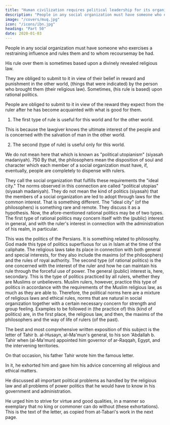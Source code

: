 ```yaml
---
title: "Human civilization requires political leadership for its organization"
description: "People in any social organization must have someone who exercises a restraining influence and rules them and to whom recoursemay be had"
image: "/covers/muq.jpg"
icon: "/icons/ibn.jpg"
heading: "Part 50"
date: 2020-01-03
---
```




<!-- Human social organization is something necessary. It is the thing that is meant by "the civilization"
which we have been discussing.  -->

People in any social organization must have someone who exercises a restraining influence and rules them and to whom recoursemay be had. 

His rule over them is sometimes based upon a divinely revealed religious law. 

They are obliged to submit to it in view of their belief in reward and punishment in the other world, (things that were indicated) by the person who brought them (their religious law). Sometimes, (his rule is based) upon rational politics. 

People are obliged to submit to it in view of the reward they expect from the ruler after he has become acquainted with what is good for them.

1. The first type of rule is useful for this world and for the other world.

This is because the lawgiver knows the ultimate interest of the people and is concerned with the salvation of man in the other world. 

2. The second (type of rule) is useful only for this world. <!-- 749 -->

We do not mean here that which is known as "political utopianism" (siyasah madaniyah). 750 By that, the philosophers mean the disposition of soul and character
which each member of a social organization must have, if, eventually, people are
completely to dispense with rulers. 

They call the social organization that fulfills these requirements the "ideal city." The norms observed in this connection are called "political utopias" (siyasah madaniyah). They do not mean the kind of politics
(siyasah) that the members of a social organization are led to adopt through laws for
the common interest. That is something different. The "ideal city" (of the
philosophers) is something rare and remote. They discuss it as a hypothesis.
Now, the afore-mentioned rational politics may be of two types. The first
type of rational politics may concern itself with the (public) interest in general, and
with the ruler's interest in connection with the administration of his realm, in
particular. 

This was the politics of the Persians. It is something related to
philosophy. God made this type of politics superfluous for us in Islam at the time of
the caliphate. The religious laws take its place in connection with both general and
special interests, for they also include the maxims (of the philosophers) and the rules
of royal authority.
The second type (of rational politics) is the one concerned with the interest
of the ruler and how he can maintain his rule through the forceful use of power. The
general (public) interest is, here, secondary. This is the type of politics practiced by
all rulers, whether they are Muslims or unbelievers. Muslim rulers, however,
practice this type of politics in accordance with the requirements of the Muslim
religious law, as much as they are able to. Therefore, the political norms here are a
mixture of religious laws and ethical rules, norms that are natural in social
organization together with a certain necessary concern for strength and group
feeling. Examples to be followed in (the practice of) this (kind of politics) are, in the
first place, the religious law, and then, the maxims of the philosophers and the way
of life of rulers (of the past).

The best and most comprehensive written exposition of this subject is the letter of Tahir b. al-Husayn, al-Ma'mun's general,  to his son 'Abdallah b. Tahir when (al-Ma'mun) appointed him governor of ar-Raqqah, Egypt, and the intervening
territories. 

On that occasion, his father Tahir wrote him the famous letter. 

In it, he exhorted him and gave him his advice concerning all religious and ethical matters.

He discussed all important political problems as handled by the religious law and
all problems of power politics that he would have to know in his government and
administration. 

He urged him to strive for virtue and good qualities, in a manner so exemplary that no king or commoner can do without (these exhortations). This is the text of the letter, as copied from at-Tabari's work in the next page<!--  751 -->.
